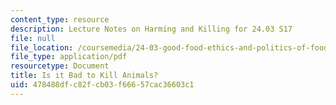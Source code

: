 ```yaml
---
content_type: resource
description: Lecture Notes on Harming and Killing for 24.03 S17
file: null
file_location: /coursemedia/24-03-good-food-ethics-and-politics-of-food-spring-2017/478488dfc82fcb03f66657cac36603c1_MIT24_03S17_lec17.pdf
file_type: application/pdf
resourcetype: Document
title: Is it Bad to Kill Animals?
uid: 478488df-c82f-cb03-f666-57cac36603c1
---
```

